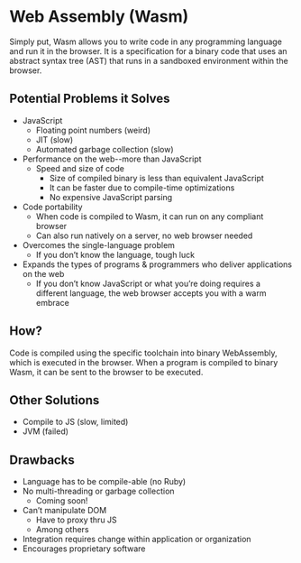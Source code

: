 # Web Assembly (Wasm) #

Simply put, Wasm allows you to write code in any programming language and run
it in the browser. It is a specification for a binary code that uses an
abstract syntax tree (AST) that runs in a sandboxed environment within the
browser.

## Potential Problems it Solves ##

- JavaScript
  - Floating point numbers (weird)
  - JIT (slow)
  - Automated garbage collection (slow)
- Performance on the web--more than JavaScript
  - Speed and size of code
    - Size of compiled binary is less than equivalent JavaScript
    - It can be faster due to compile-time optimizations
    - No expensive JavaScript parsing
- Code portability
  - When code is compiled to Wasm, it can run on any compliant browser
  - Can also run natively on a server, no web browser needed
- Overcomes the single-language problem
  - If you don’t know the language, tough luck
- Expands the types of programs & programmers who deliver applications on the
  web
  - If you don’t know JavaScript or what you’re doing requires a different
    language, the web browser accepts you with a warm embrace

## How? ##

Code is compiled using the specific toolchain into binary WebAssembly, which
is executed in the browser. When a program is compiled to binary Wasm, it can
be sent to the browser to be executed.

## Other Solutions ##

- Compile to JS (slow, limited)
- JVM (failed)

## Drawbacks ##

- Language has to be compile-able (no Ruby)
- No multi-threading or garbage collection
  - Coming soon!
- Can’t manipulate DOM
  - Have to proxy thru JS
  - Among others
- Integration requires change within application or organization
- Encourages proprietary software
